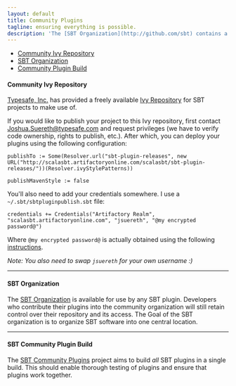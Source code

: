 ```yaml
---
layout: default
title: Community Plugins
tagline: ensuring everything is possible.
description: 'The [SBT Organization](http://github.com/sbt) contains a [SBT Community Plugins](http://github.com/sbt/sbt-community-plugins) project.   This project aims to unify all the SBT plugins in the community and ensure their compatibility and timely releases with new versions of SBT.'
---
```


* [Community Ivy Repository](#communityrepo)
* [SBT Organization](#sbtorg)
* [Community Plugin Build](#pluginbuild)


#### Community Ivy Repository ####

<a id="communityrepo" label="communityrepo"></a>

[Typesafe, Inc.](http://www.typesafe.com) has provided a freely available [Ivy Repository](http://scalasbt.artifactoryonline.com/scalasbt) for SBT projects to make use of.

If you would like to publish your project to this Ivy repository, first contact Joshua.Suereth@typesafe.com and request privileges (we have to verify code ownership, rights to publish, etc.).  After which, you can deploy your plugins using the following configuration:

    publishTo := Some(Resolver.url("sbt-plugin-releases", new URL("http://scalasbt.artifactoryonline.com/scalasbt/sbt-plugin-releases/"))(Resolver.ivyStylePatterns))
    
    publishMavenStyle := false

You'll also need to add your credentials somewhere.  I use a `~/.sbt/sbtpluginpublish.sbt` file:

    credentials += Credentials("Artifactory Realm", "scalasbt.artifactoryonline.com", "jsuereth", "@my encrypted password@")

Where `@my encrypted password@` is actually obtained using the following [instructions](http://wiki.jfrog.org/confluence/display/RTF/Centrally+Secure+Passwords).

*Note: You also need to swap `jsuereth` for your own username :)*


-------

#### SBT Organization ####

<a id="sbtorg" label="sbtorg"></a>

The [SBT Organization](http://github.com/sbt) is available for use by any SBT plugin.  Developers who contribute their plugins into the community organization will still retain control over their repository and its access.   The Goal of the SBT organization is to organize SBT software into one central location.


-------

#### SBT Community Plugin Build ####

<a id="pluginbuild" label="pluginbuild"></a>

The [SBT Community Plugins](http://github.com/sbt/sbt-community-plugins) project aims to build *all* SBT plugins in a single build.  This should enable thorough testing of plugins and ensure that plugins work together.


